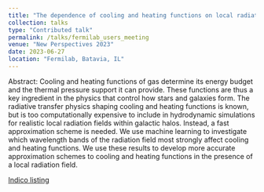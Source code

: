 ```yaml
---
title: "The dependence of cooling and heating functions on local radiation fields"
collection: talks
type: "Contributed talk"
permalink: /talks/fermilab_users_meeting
venue: "New Perspectives 2023"
date: 2023-06-27
location: "Fermilab, Batavia, IL"
---
```


Abstract: Cooling and heating functions of gas determine its energy budget and the thermal pressure support it can provide. These functions are thus a key ingredient in the physics that control how stars and galaxies form. The radiative transfer physics shaping cooling and heating functions is known, but is too computationally expensive to include in hydrodynamic simulations for realistic local radiation fields within galactic halos. Instead, a fast approximation scheme is needed.
We use machine learning to investigate which wavelength bands of the radiation field most strongly affect cooling and heating functions. We use these results to develop more accurate approximation schemes to cooling and heating functions in the presence of a local radiation field.

<a href = 'https://indico.fnal.gov/event/59506/contributions/269994/'>Indico listing</a>
